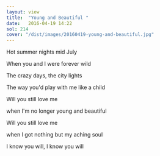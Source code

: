 ```yaml
---
layout: view
title:  "Young and Beautiful "
date:   2016-04-19 14:22
sol: 214
cover: "/dist/images/20160419-young-and-beautiful.jpg"
---
```

Hot summer nights mid July

When you and I were forever wild

The crazy days, the city lights

The way you'd play with me like a child

Will you still love me

when I'm no longer young and beautiful

Will you still love me

when I got nothing but my aching soul

I know you will, I know you will